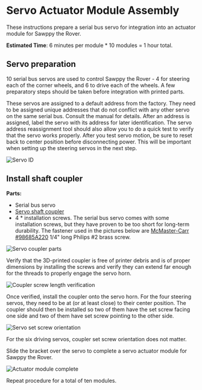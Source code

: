 # Servo Actuator Module Assembly

These instructions prepare a serial bus servo for integration into an actuator module for Sawppy the Rover.

**Estimated Time**: 6 minutes per module * 10 modules = 1 hour total.

## Servo preparation

10 serial bus servos are used to control Sawppy the Rover - 4 for steering each of the corner wheels, and 6 to drive each of the wheels. A few preparatory steps should be taken before integration with printed parts.

These servos are assigned to a default address from the factory. They need to be assigned unique addresses that do not conflict with any other servo on the same serial bus. Consult the manual for details. After an address is assigned, label the servo with its address for later identification. The servo address reassignment tool should also allow you to do a quick test to verify that the servo works properly. After you test servo motion, be sure to reset back to center position before disconnecting power. This will be important when setting up the steering servos in the next step.

![Servo ID](images/Actuator-ServoID.jpg)

## Install shaft coupler

**Parts:**

* Serial bus servo
* [Servo shaft coupler](Print%20Servo%20Parts.md)
* 4 * installation screws. The serial bus servo comes with some installation screws, but they have proven to be too short for long-term durability. The fastener used in the pictures below are [McMaster-Carr #98685A220](https://www.mcmaster.com/#98685a220) 1/4" long Philips #2 brass screw.

![Servo coupler parts](images/Actuator-CouplerParts.jpg)

Verify that the 3D-printed coupler is free of printer debris and is of proper dimensions by installing the screws and verify they can extend far enough for the threads to properly engage the servo horn.

![Coupler screw length verification](images/Actuator-VerifyLength.jpg)

Once verified, install the coupler onto the servo horn. For the four steering servos, they need to be at (or at least close) to their center position. The coupler should then be installed so two of them have the set screw facing one side and two of them have set screw pointing to the other side.

![Servo set screw orientation](images/Actuator-Orientation.jpg)

For the six driving servos, coupler set screw orientation does not matter.

Slide the bracket over the servo to complete a servo actuator module for Sawppy the Rover.

![Actuator module complete](images/Actuator-Complete.jpg)

Repeat procedure for a total of ten modules.
